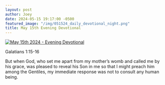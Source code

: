 ```yaml
---
layout: post
author: Joey
date: 2024-05-15 19:17:00 -0500
featured_image: "/img/051524_daily_devotional_night.png"
title: May 15th Evening Devotional
---
```


[![May 15th 2024 - Evening Devotional](/img/051524_daily_devotional_night.png)](/img/051524_daily_devotional_night.png)

Galatians 1:15-16

But when God, who set me apart from my mother’s womb and called me by his grace, was pleased to reveal his Son in me so that I might preach him among the Gentiles, my immediate response was not to consult any human being.